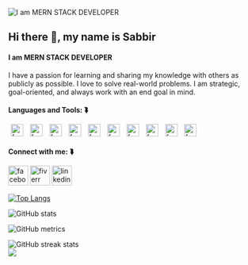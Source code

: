 ![I am MERN STACK DEVELOPER](https://i.ibb.co/CnNTV2Z/developer-banner.jpg)
## Hi there 👋, my name is Sabbir 
#### I am MERN STACK DEVELOPER

I have a passion for learning and sharing my knowledge with others as publicly as possible. I love to solve real-world problems. I am strategic, goal-oriented, and always work with an end goal in mind.

#### Languages and Tools: ⮯
<img src='https://i.ibb.co/mD4wqgb/js.png' alt='facebook' height='25' hspace="5">    <img src='https://i.ibb.co/MNW75yy/esc.png' alt='facebook' height='25' hspace="5"> <img src='https://i.ibb.co/qnHkmRD/type.png' alt='facebook' height='25' hspace="5"> <img src='https://i.ibb.co/xj1KmCr/express-3.jpg' alt='facebook' height='25' hspace="5"> <img src='https://i.ibb.co/d2WM6T0/express-4.jpg' alt='facebook' height='25' hspace="5"> <img src='https://i.ibb.co/4FwqtZB/express-5.jpg' alt='facebook' height='25' hspace="5"> <img src='https://i.ibb.co/1ZQxH5j/boots.png' alt='facebook' height='25' hspace="5"> <img src='https://i.ibb.co/QkysJL2/express-2.jpg' alt='facebook' height='25' hspace="5"> <img src='https://i.ibb.co/DYYzS9g/express.jpg' alt='facebook' height='25' hspace="5"> <img src='https://i.ibb.co/82n6984/express-1.jpg' alt='facebook' height='25' hspace="5">
        




#### Connect with me: ⮯
[<img src='https://i.ibb.co/BtbDHY1/facebook.png' alt='facebook' height='40'>](https://www.facebook.com/neamul.sabbir) [<img src='https://i.ibb.co/W3zL3P3/fiverr.png' alt='fiverr' height='40'>](https://www.fiverr.com/sabbir520)  [<img src='https://i.ibb.co/WPQ3DyF/linkedin.png' alt='linkedin' height='40'>](https://www.linkedin.com/in/neamul-sabbir/)   

[![Top Langs](https://github-readme-stats.vercel.app/api/top-langs/?username=neamulsabbir)](https://github.com/anuraghazra/github-readme-stats)

![GitHub stats](https://github-readme-stats.vercel.app/api?username=neamulsabbir&show_icons=true)  

![GitHub metrics](https://metrics.lecoq.io/neamulsabbir)  

![GitHub streak stats](https://streak-stats.demolab.com/?user=neamulsabbir)  
![](https://komarev.com/ghpvc/?username=neamulsabbir)

